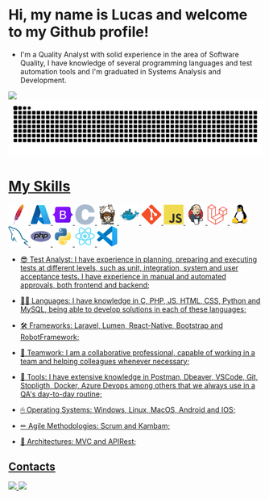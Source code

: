  # Hi, my name is Lucas and welcome to my Github profile!

- I'm a Quality Analyst with solid experience in the area of ​​Software Quality, I have knowledge of several programming languages ​​and test automation tools and I'm graduated in Systems Analysis and Development.

<div>
    <a href="https://github.com/JoseLucasQA">
        <img height="180em"
             src="https://github-readme-stats.vercel.app/api/top-langs/?username=JoseLucasQA&layout=compact&langs_count=7&theme=dark"/>
</div>
    
<picture>
  <source media="(prefers-color-scheme: dark)" srcset="https://raw.githubusercontent.com/JoseLucasQA/JoseLucasQA/output/github-contribution-grid-snake-dark.svg">
  <source media="(prefers-color-scheme: light)" srcset="https://raw.githubusercontent.com/JoseLucasQA/JoseLucasQA/output/github-contribution-grid-snake.svg">
  <img alt="github contribution grid snake animation" src="https://raw.githubusercontent.com/JoseLucasQA/JoseLucasQA/output/github-contribution-grid-snake.svg">
</picture>

# My Skills 

<img src="https://github.com/devicons/devicon/blob/v2.16.0/icons/apache/apache-original.svg" width="40" height="40"/> <img src="https://github.com/devicons/devicon/blob/v2.16.0/icons/azure/azure-original.svg" width="40" height="40"/>
<img src="https://github.com/devicons/devicon/blob/v2.16.0/icons/bootstrap/bootstrap-original.svg" width="40" height="40"/>
<img src="https://github.com/devicons/devicon/blob/v2.16.0/icons/c/c-original.svg"  width="40" height="40"/> 
<img src="https://github.com/devicons/devicon/blob/v2.16.0/icons/composer/composer-original.svg" width="40" height="40"/>
<img src="https://github.com/devicons/devicon/blob/v2.16.0/icons/docker/docker-original.svg" width="40" height="40"/>
<img src="https://github.com/devicons/devicon/blob/v2.16.0/icons/git/git-original.svg" width="40" height="40"/>
<img src="https://github.com/devicons/devicon/blob/v2.16.0/icons/javascript/javascript-original.svg" width="40" height="40"/>
<img src="https://github.com/devicons/devicon/blob/v2.16.0/icons/jenkins/jenkins-original.svg" width="40" height="40"/>
<img src="https://github.com/devicons/devicon/blob/v2.16.0/icons/laravel/laravel-original.svg" width="40" height="40"/>
<img src="https://github.com/devicons/devicon/blob/v2.16.0/icons/linux/linux-original.svg" width="40" height="40"/>
<img src="https://github.com/devicons/devicon/blob/v2.16.0/icons/mysql/mysql-original.svg" width="40" height="40"/>
<img src="https://github.com/devicons/devicon/blob/v2.16.0/icons/php/php-original.svg" width="40" height="40"/>
<img src="https://github.com/devicons/devicon/blob/v2.16.0/icons/python/python-original.svg" width="40" height="40"/>
<img src="https://github.com/devicons/devicon/blob/v2.16.0/icons/react/react-original.svg" width="40" height="40"/>
<img src="https://github.com/devicons/devicon/blob/v2.16.0/icons/vscode/vscode-original.svg" width="40" height="40"/>
          
- 😎 Test Analyst: I have experience in planning, preparing and executing tests at different levels, such as unit, integration, system and user acceptance tests. I have experience in manual and automated approvals, both frontend and backend;

- 👨‍💻 Languages: I have knowledge in C, PHP, JS, HTML, CSS, Python and MySQL, being able to develop solutions in each of these languages;

- 🛠 Frameworks: Laravel, Lumen, React-Native, Bootstrap and RobotFramework;

- 🦾 Teamwork: I am a collaborative professional, capable of working in a team and helping colleagues whenever necessary;

- 🔧 Tools: I have extensive knowledge in Postman, Dbeaver, VSCode, Git, Stopligth, Docker, Azure Devops among others that we always use in a QA's day-to-day routine;

- 🖱 Operating Systems: Windows, Linux, MacOS, Android and IOS;

- ✏ Agile Methodologies: Scrum and Kambam;

- 📗 Architectures: MVC and APIRest;

## Contacts

<div>
    <a href="https://www.instagram.com/jlucas.msantos/" target="_blank">
        <img src="https://img.shields.io/badge/-Instagram-%23E4405F?style=for-the-badge&logo=instagram&logoColor=white" target="_blank"> 
    </a>
    <a href="https://www.linkedin.com/in/joselucasqa" target="_blank">
        <img src="https://img.shields.io/badge/-LinkedIn-%230077B5?style=for-the-badge&logo=linkedin&logoColor=white" target="_blank">
    </a>   
</div>
